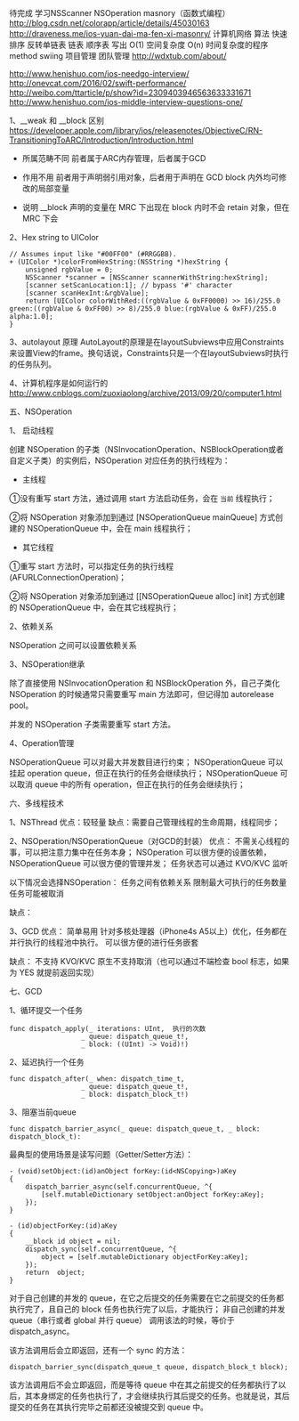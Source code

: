 待完成
学习NSScanner
NSOperation
masnory（函数式编程）
http://blog.csdn.net/colorapp/article/details/45030163
http://draveness.me/ios-yuan-dai-ma-fen-xi-masonry/
计算机网络
算法 快速排序 反转单链表 链表 顺序表 写出 O(1) 空间复杂度 O(n) 时间复杂度的程序
method swiing
项目管理 
团队管理
http://wdxtub.com/about/

http://www.henishuo.com/ios-needgo-interview/
http://onevcat.com/2016/02/swift-performance/
http://weibo.com/ttarticle/p/show?id=2309403946563633331671
http://www.henishuo.com/ios-middle-interview-questions-one/

1、__weak 和 __block 区别
https://developer.apple.com/library/ios/releasenotes/ObjectiveC/RN-TransitioningToARC/Introduction/Introduction.html
* 所属范畴不同
前者属于ARC内存管理，后者属于GCD

* 作用不用
前者用于声明弱引用对象，后者用于声明在 GCD block 内外均可修改的局部变量

* 说明
__block 声明的变量在 MRC 下出现在 block 内时不会 retain 对象，但在 MRC 下会

2、Hex string to UIColor

```
// Assumes input like "#00FF00" (#RRGGBB).
+ (UIColor *)colorFromHexString:(NSString *)hexString {
    unsigned rgbValue = 0;
    NSScanner *scanner = [NSScanner scannerWithString:hexString];
    [scanner setScanLocation:1]; // bypass '#' character
    [scanner scanHexInt:&rgbValue];
    return [UIColor colorWithRed:((rgbValue & 0xFF0000) >> 16)/255.0 green:((rgbValue & 0xFF00) >> 8)/255.0 blue:(rgbValue & 0xFF)/255.0 alpha:1.0];
}
```

3、autolayout 原理
AutoLayout的原理是在layoutSubviews中应用Constraints来设置View的frame。换句话说，Constraints只是一个在layoutSubviews时执行的任务队列。

4、计算机程序是如何运行的
http://www.cnblogs.com/zuoxiaolong/archive/2013/09/20/computer1.html

五、NSOperation

1、 启动线程

创建 NSOperation 的子类（NSInvocationOperation、NSBlockOperation或者自定义子类）的实例后，NSOperation 对应任务的执行线程为：

* 主线程
 
①没有重写 start 方法，通过调用 start 方法启动任务，会在 `当前` 线程执行；

②将 NSOperation 对象添加到通过 [NSOperationQueue mainQueue] 方式创建的 NSOperationQueue 中，会在 main 线程执行；

* 其它线程

①重写 start 方法时，可以指定任务的执行线程(AFURLConnectionOperation)；

②将 NSOperation 对象添加到通过 [[NSOperationQueue alloc] init] 方式创建的 NSOperationQueue 中，会在其它线程执行；

2、依赖关系

NSOperation 之间可以设置依赖关系

3、NSOperation继承

除了直接使用 NSInvocationOperation 和 NSBlockOperation 外，自己子类化 NSOperation 的时候通常只需要重写 main 方法即可，但记得加 autorelease pool。

并发的 NSOperation 子类需要重写 start 方法。

4、Operation管理

NSOperationQueue 可以对最大并发数目进行约束；
NSOperationQueue 可以挂起 operation queue，但正在执行的任务会继续执行；
NSOperationQueue 可以取消 queue 中的所有 operation，但正在执行的任务会继续执行；

六、多线程技术

1、NSThread
优点：较轻量
缺点：需要自己管理线程的生命周期，线程同步；

2、NSOperation/NSOperationQueue（对GCD的封装）
优点：
不需关心线程的事，可以把注意力集中在任务本身；
NSOperation 可以很方便的设置依赖，NSOperationQueue 可以很方便的管理并发；
任务状态可以通过 KVO/KVC 监听

以下情况会选择NSOperation：
任务之间有依赖关系
限制最大可执行的任务数量
任务可能被取消

缺点：

3、GCD
优点：
简单易用
针对多核处理器（iPhone4s A5以上）优化，任务都在并行执行的线程池中执行。
可以很方便的进行任务嵌套

缺点：
不支持 KVO/KVC
原生不支持取消（也可以通过不端检查 bool 标志，如果为 YES 就提前返回实现）

七、GCD

1、循环提交一个任务

```
func dispatch_apply(_ iterations: UInt,  执行的次数
                  _ queue: dispatch_queue_t!,  
                  _ block: ((UInt) -> Void)!)  
```

2、延迟执行一个任务

```
func dispatch_after(_ when: dispatch_time_t,  
                  _ queue: dispatch_queue_t!,  
                  _ block: dispatch_block_t!) 
```

3、阻塞当前queue

```
func dispatch_barrier_async(_ queue: dispatch_queue_t, _ block: dispatch_block_t):
```

最典型的使用场景是读写问题（Getter/Setter方法）：

```
- (void)setObject:(id)anObject forKey:(id<NSCopying>)aKey
{
    dispatch_barrier_async(self.concurrentQueue, ^{
        [self.mutableDictionary setObject:anObject forKey:aKey];
    });
}

- (id)objectForKey:(id)aKey
{
    __block id object = nil;
    dispatch_sync(self.concurrentQueue, ^{
        object = [self.mutableDictionary objectForKey:aKey];
    });
    return  object;
}
```

对于自己创建的并发的 queue，在它之后提交的任务需要在它之前提交的任务都执行完了，且自己的 block 任务也执行完了以后，才能执行；
非自己创建的并发 queue（串行或者 global 并行 queue） 调用该法的时候，等价于  dispatch_async。

该方法调用后会立即返回，还有一个 sync 的方法：

```
dispatch_barrier_sync(dispatch_queue_t queue, dispatch_block_t block);
```

该方法调用后不会立即返回，而是等待 queue 中在其之前提交的任务都执行了以后，其本身绑定的任务也执行了，才会继续执行其后提交的任务。也就是说，其后提交的任务在其执行完毕之前都还没被提交到 queue 中。



